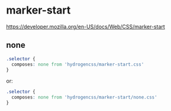 # marker-start

https://developer.mozilla.org/en-US/docs/Web/CSS/marker-start

## none
```css
.selector {
  composes: none from 'hydrogencss/marker-start.css'
}
```

or:
```css
.selector {
  composes: none from 'hydrogencss/marker-start/none.css'
}
```

